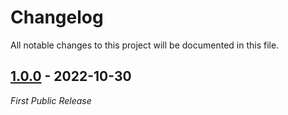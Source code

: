 # Changelog

All notable changes to this project will be documented in this file.

## [1.0.0] - 2022-10-30

*First Public Release*

[Unreleased]: https://github.com/lmd-code/phpmdcompiler/compare/v1.0.0...HEAD
[1.0.0]: https://github.com/lmd-code/phpmdcompiler/releases/tag/v1.0.0

